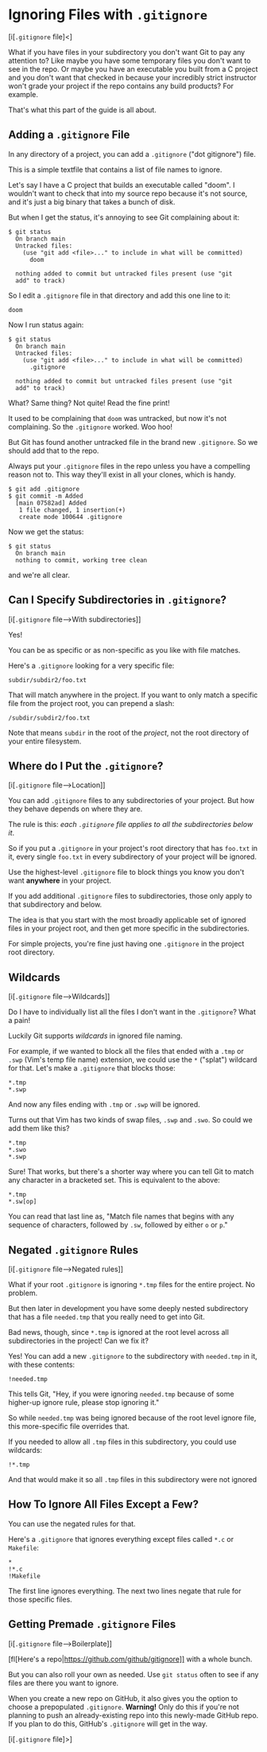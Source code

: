 # Ignoring Files with `.gitignore`

[i[`.gitignore` file]<]

What if you have files in your subdirectory you don't want Git to pay
any attention to? Like maybe you have some temporary files you don't
want to see in the repo. Or maybe you have an executable you built from
a C project and you don't want that checked in because your incredibly
strict instructor won't grade your project if the repo contains any
build products? For example.

That's what this part of the guide is all about.

## Adding a `.gitignore` File

In any directory of a project, you can add a `.gitignore` ("dot
gitignore") file.

This is a simple textfile that contains a list of file names to ignore.

Let's say I have a C project that builds an executable called "doom". I
wouldn't want to check that into my source repo because it's not source,
and it's just a big binary that takes a bunch of disk.

But when I get the status, it's annoying to see Git complaining about
it:

``` {.default}
$ git status
  On branch main
  Untracked files:
    (use "git add <file>..." to include in what will be committed)
	  doom

  nothing added to commit but untracked files present (use "git
  add" to track)
```

So I edit a `.gitignore` file in that directory and add this one line to
it:

``` {.default}
doom
```

Now I run status again:

``` {.default}
$ git status
  On branch main
  Untracked files:
    (use "git add <file>..." to include in what will be committed)
	  .gitignore

  nothing added to commit but untracked files present (use "git
  add" to track)
```

What? Same thing? Not quite! Read the fine print!

It used to be complaining that `doom` was untracked, but now it's not
complaining. So the `.gitignore` worked. Woo hoo!

But Git has found another untracked file in the brand new `.gitignore`.
So we should add that to the repo.

Always put your `.gitignore` files in the repo unless you have a
compelling reason not to. This way they'll exist in all your clones,
which is handy.

``` {.default}
$ git add .gitignore
$ git commit -m Added
  [main 07582ad] Added
   1 file changed, 1 insertion(+)
   create mode 100644 .gitignore
```

Now we get the status:

``` {.default}
$ git status
  On branch main
  nothing to commit, working tree clean
```

and we're all clear.

## Can I Specify Subdirectories in `.gitignore`?

[i[`.gitignore` file-->With subdirectories]]

Yes!

You can be as specific or as non-specific as you like with file matches.

Here's a `.gitignore` looking for a very specific file:

``` {.default}
subdir/subdir2/foo.txt
```

That will match anywhere in the project. If you want to only match a
specific file from the project root, you can prepend a slash:

``` {.default}
/subdir/subdir2/foo.txt
```

Note that means `subdir` in the root of the _project_, not the root
directory of your entire filesystem.

## Where do I Put the `.gitignore`?

[i[`.gitignore` file-->Location]]

You can add `.gitignore` files to any subdirectories of your project.
But how they behave depends on where they are.

The rule is this: *each `.gitignore` file applies to all the
subdirectories below it*.

So if you put a `.gitignore` in your project's root directory that has
`foo.txt` in it, every single `foo.txt` in every subdirectory of your
project will be ignored.

Use the highest-level `.gitignore` file to block things you know you
don't want **anywhere** in your project.

If you add additional `.gitignore` files to subdirectories, those only
apply to that subdirectory and below.

The idea is that you start with the most broadly applicable set of
ignored files in your project root, and then get more specific in the
subdirectories.

For simple projects, you're fine just having one `.gitignore` in the
project root directory.

## Wildcards

[i[`.gitignore` file-->Wildcards]]

Do I have to individually list all the files I don't want in the
`.gitignore`? What a pain!

Luckily Git supports _wildcards_ in ignored file naming.

For example, if we wanted to block all the files that ended with a
`.tmp` or `.swp` (Vim's temp file name) extension, we could use the `*`
("splat") wildcard for that. Let's make a `.gitignore` that blocks
those:

``` {.default}
*.tmp
*.swp
```

And now any files ending with `.tmp` or `.swp` will be ignored.

Turns out that Vim has two kinds of swap files, `.swp` and `.swo`. So
could we add them like this?

``` {.default}
*.tmp
*.swo
*.swp
```

Sure! That works, but there's a shorter way where you can tell Git to
match any character in a bracketed set. This is equivalent to the
above:

``` {.default}
*.tmp
*.sw[op]
```

You can read that last line as, "Match file names that begins with any
sequence of characters, followed by `.sw`, followed by either `o` or
`p`."

## Negated `.gitignore` Rules

[i[`.gitignore` file-->Negated rules]]

What if your root `.gitignore` is ignoring `*.tmp` files for the entire
project. No problem.

But then later in development you have some deeply nested subdirectory
that has a file `needed.tmp` that you really need to get into Git.

Bad news, though, since `*.tmp` is ignored at the root level across all
subdirectories in the project! Can we fix it?

Yes! You can add a new `.gitignore` to the subdirectory with
`needed.tmp` in it, with these contents:

``` {.default}
!needed.tmp
```

This tells Git, "Hey, if you were ignoring `needed.tmp` because of some
higher-up ignore rule, please stop ignoring it."

So while `needed.tmp` was being ignored because of the root level ignore
file, this more-specific file overrides that.

If you needed to allow all `.tmp` files in this subdirectory, you could
use wildcards:

``` {.default}
!*.tmp
```

And that would make it so all `.tmp` files in this subdirectory were not
ignored

## How To Ignore All Files Except a Few?

You can use the negated rules for that.

Here's a `.gitignore` that ignores everything except files called `*.c`
or `Makefile`:

``` {.default}
*
!*.c
!Makefile
```

The first line ignores everything. The next two lines negate that rule
for those specific files.


## Getting Premade `.gitignore` Files

[i[`.gitignore` file-->Boilerplate]]

[fl[Here's a repo|https://github.com/github/gitignore]] with a whole
bunch.

But you can also roll your own as needed. Use `git status` often to see
if any files are there you want to ignore.

When you create a new repo on GitHub, it also gives you the option to
choose a prepopulated `.gitignore`. **Warning!** Only do this if you're
not planning to push an already-existing repo into this newly-made
GitHub repo. If you plan to do this, GitHub's `.gitignore` will get in
the way.

[i[`.gitignore` file]>]
